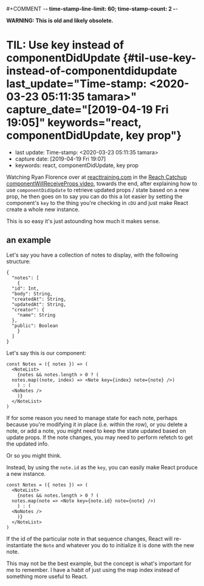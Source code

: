 \#+COMMENT -**- time-stamp-line-limit: 60; time-stamp-count: 2 -**-

**WARNING: This is old and likely obsolete.**

TIL: Use key instead of componentDidUpdate {#til-use-key-instead-of-componentdidupdate last_update="Time-stamp: <2020-03-23 05:11:35 tamara>" capture_date="[2019-04-19 Fri 19:05]" keywords="react, componentDidUpdate, key prop"}
==========================================

-   last update: Time-stamp: \<2020-03-23 05:11:35 tamara\>
-   capture date: \[2019-04-19 Fri 19:07\]
-   keywords: react, componentDidUpdate, key prop

Watching Ryan Florence over at [reacttraining.com](https://www.reacttraining.com) in the [Reach Catchup componentWillReceiveProps video](https://courses.reacttraining.com/courses/354571/lectures/5449516), towards the end, after explaining how to use `componentDidUpdate` to retrieve updated props / state based on a new prop, he then goes on to say you can do this a lot easier by setting the component\'s `key` to the thing you\'re checking in `cDU` and just make React create a whole new instance.

This is so easy it\'s just astounding how much it makes sense.

an example
----------

Let\'s say you have a collection of notes to display, with the following structure:

``` {.rjsx}
{
  "notes": [
    {
  "id": Int,
  "body": String,
  "createdAt": String,
  "updatedAt": String,
  "creator": {
    "name": String
  },
  "public": Boolean
    }
  ]
}

```

Let\'s say this is our component:

``` {.rjsx}
const Notes = ({ notes }) => (
  <NoteList>
    {notes && notes.length > 0 ? (
  notes.map((note, index) => <Note key={index} note={note} />)
    ) : (
  <NoNotes />
    )}
  </NoteList>
)
```

If for some reason you need to manage state for each note, perhaps because you\'re modifying it in place (i.e. within the row), or you delete a note, or add a note, you might need to keep the state updated based on update props. If the note changes, you may need to perform refetch to get the updated info.

Or so you might think.

Instead, by using the `note.id` as the `key`, you can easily make React produce a new instance.

``` {.rjsx}
const Notes = ({ notes }) => (
  <NoteList>
    {notes && notes.length > 0 ? (
  notes.map(note => <Note key={note.id} note={note} />)
    ) : (
  <NoNotes />
    )}
  </NoteList>
)
```

If the id of the particular note in that sequence changes, React will re-instantiate the `Note` and whatever you do to initialize it is done with the new note.

This may not be the best example, but the concept is what\'s important for me to remember. I have a habit of just using the map index instead of something more useful to React.
